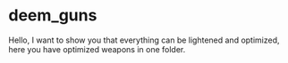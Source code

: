 # deem_guns
Hello, I want to show you that everything can be lightened and optimized, here you have optimized weapons in one folder.

